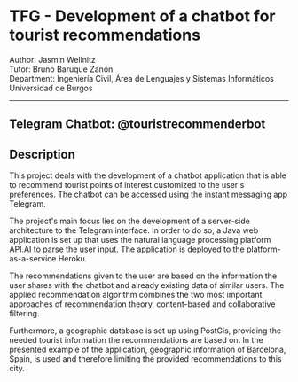 # TFG - Development of a chatbot for tourist recommendations  

Author: Jasmin Wellnitz  
Tutor: Bruno Baruque Zanón  
Department: Ingeniería Civil, Área de Lenguajes y Sistemas Informáticos  
Universidad de Burgos  

----
 Telegram Chatbot: @touristrecommenderbot
----
## Description

This project deals with the development of a chatbot application that
is able to recommend tourist points of interest customized to the user's
preferences. The chatbot can be accessed using the instant messaging
app Telegram.

The project's main focus lies on the development of a server-side
architecture to the Telegram interface. In order to do so, a Java web
application is set up that uses the natural language processing platform
API.AI to parse the user input. The application is deployed to
the platform-as-a-service Heroku.

The recommendations given to the user are based on the information
the user shares with the chatbot and already existing data of similar
users. The applied recommendation algorithm combines the two most
important approaches of recommendation theory, content-based and collaborative filtering.

Furthermore, a geographic database is set up using PostGis, providing
the needed tourist information the recommendations are based on.
In the presented example of the application, geographic information of
Barcelona, Spain, is used and therefore limiting the provided recommendations to this city.
